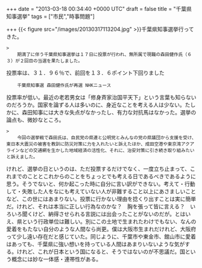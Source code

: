 
+++
date = "2013-03-18 00:34:40 +0000 UTC"
draft = false
title = "千葉県知事選挙"
tags = ["市民","時事問題"]

+++
{{< figure src="/images/20130317113204.jpg"  >}}千葉県知事選挙行ってきた。

    >
        期満了に伴う千葉県知事選挙は１７日に投票が行われ、無所属で現職の森田健作氏（６３）が２回目の当選を果たしました。
投票率は、３１．９６％で、前回を１３．６ポイント下回りました

        千葉県知事選 森田健作氏が再選 NHKニュース
    
投票率が低い。最近の老若男女は「修身斉家治国平天下」という言葉も知らないのだろうか。国家を論ずる人は多いのに、身近なことを考える人は少ない。たしかに、森田知事には大きな失点がなかったし、有力な対抗馬はなかった。選挙の論点も、微妙なところ。

    >
        今回の選挙戦で森田氏は、自民党の県連と公明党とみんなの党の県議団から支援を受け、東日本大震災の被害を教訓に防災対策に力を入れたいと訴えたほか、成田空港や東京湾アクアラインなどの交通網を生かした地域経済の活性化、それに、治安対策に引き続き取り組みたいと訴えました。

    
けれど、選挙の日というのは、ただ投票するだけでなく、一度立ち止まって、これまでのこととこれからのことをちょっとでも考える日であるべきであるように思う。そうでないと、何か起こった時に自分に言い訳ができない。考えて・行動して・失敗した人をなにも考えていない人が非難すること以上にあさましいことなど、この世にはあまりない。投票に行かない理由を捻くり出すことは実に簡単だ。けれど、それは本当に正しい行為なのかな？　胸を張って皆に言える？　いろいろ聞くけど、納得させられる言説には出会ったことがないのだが。とはいえ、県という行政単位は難しい。別にこの土地で生まれたわけでもない、なんの愛着をもたない自分のような人間なら尚更。僕は大阪市生まれだけれど、大阪府って少し遠い存在だと感じていた。同じように、千葉市や東金市、館山市に愛着はあっても、千葉県に強い想いを持っている人間はあまりいないような気がする。けれど、これが日本という国になると、そうではないのが不思議だ。国という概念には妙な一体感・連帯性がある。


